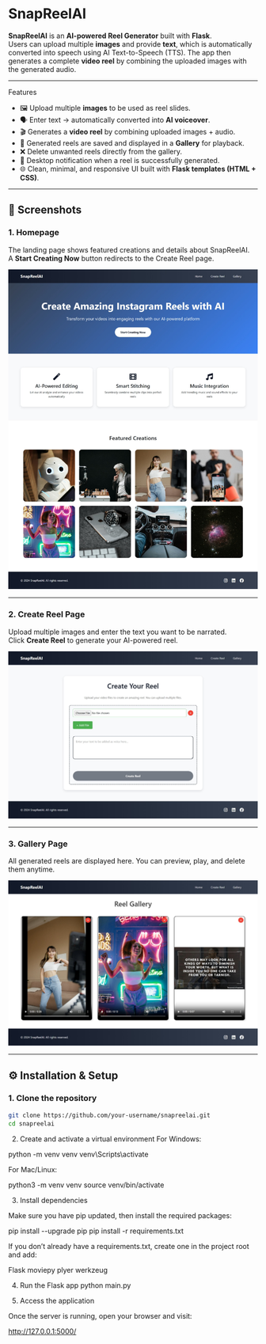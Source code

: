 # SnapReelAI
**SnapReelAI** is an **AI-powered Reel Generator** built with **Flask**.  
Users can upload multiple **images** and provide **text**, which is automatically converted into speech using AI Text-to-Speech (TTS). The app then generates a complete **video reel** by combining the uploaded images with the generated audio.  

---

Features
- 🖼️ Upload multiple **images** to be used as reel slides.  
- 🗣️ Enter text → automatically converted into **AI voiceover**.  
- 🎬 Generates a **video reel** by combining uploaded images + audio.  
- 📂 Generated reels are saved and displayed in a **Gallery** for playback.  
- ❌ Delete unwanted reels directly from the gallery.  
- 🔔 Desktop notification when a reel is successfully generated.  
- 🌐 Clean, minimal, and responsive UI built with **Flask templates (HTML + CSS)**.

---

## 📸 Screenshots

### 1. Homepage  
The landing page shows featured creations and details about SnapReelAI.  
A **Start Creating Now** button redirects to the Create Reel page.  

![Homepage](./screenshots/homePage.jpeg)

---

### 2. Create Reel Page  
Upload multiple images and enter the text you want to be narrated.  
Click **Create Reel** to generate your AI-powered reel.  

![Create Reel](./screenshots/createReelPage.jpeg)

---

### 3. Gallery Page  
All generated reels are displayed here. You can preview, play, and delete them anytime.  

![Gallery](./screenshots/gaLLeryPage.jpeg)

---

## ⚙️ Installation & Setup

### 1. Clone the repository
```bash
git clone https://github.com/your-username/snapreelai.git
cd snapreelai
```

2. Create and activate a virtual environment
For Windows:

python -m venv venv
venv\Scripts\activate

For Mac/Linux:

python3 -m venv venv
source venv/bin/activate

3. Install dependencies

Make sure you have pip updated, then install the required packages:

pip install --upgrade pip
pip install -r requirements.txt


If you don’t already have a requirements.txt, create one in the project root and add:

Flask
moviepy
plyer
werkzeug

4. Run the Flask app
python main.py

5. Access the application

Once the server is running, open your browser and visit:

http://127.0.0.1:5000/

